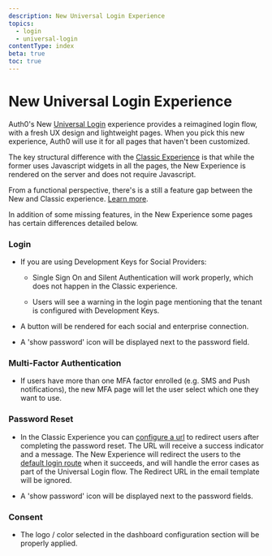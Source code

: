 ```yaml
---
description: New Universal Login Experience
topics:
  - login
  - universal-login
contentType: index
beta: true
toc: true
---
```

# New Universal Login Experience

Auth0's New [Universal Login](/universal-login) experience provides a reimagined login flow, with a fresh UX design and lightweight pages. When you pick this new experience, Auth0 will use it for all pages that haven't been customized.

The key structural difference with the [Classic Experience](/universal-login/classic) is that while the former uses Javascript widgets in all the pages, the New Experience is rendered on the server and does not require Javascript. 

From a functional perspective, there's is a still a feature gap between the New and Classic experience. [Learn more](/universal-login/new-experience-limitations).

In addition of some missing features, in the New Experience some pages has certain differences detailed below.

### Login
- If you are using Development Keys for Social Providers:

    - Single Sign On and Silent Authentication will work properly, which does not happen in the Classic experience.

    - Users will see a warning in the login page mentioning that the tenant is configured with Development Keys.

- A button will be rendered for each social and enterprise connection. 

- A 'show password' icon will be displayed next to the password field.
### Multi-Factor Authentication

- If users have more than one MFA factor enrolled (e.g. SMS and Push notifications), the new MFA page will let the user select which one they want to use. 
### Password Reset

- In the Classic Experience you can [configure a url](/email/templates#redirect-to-results-for-the-change-password-email-template) to redirect users after completing the password reset. The URL will receive a success indicator and a message. The New Experience will redirect the users to the [default login route](/universal-login/default-login-url) when it succeeds, and will handle the error cases as part of the Universal Login flow. The Redirect URL in the email template will be ignored.  

- A 'show password' icon will be displayed next to the password fields.
### Consent

- The logo / color selected in the dashboard configuration section will be properly applied.
